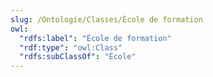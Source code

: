 ```yaml
---
slug: /Ontologie/Classes/École de formation
owl:
  "rdfs:label": "École de formation"
  "rdf:type": "owl:Class"
  "rdfs:subClassOf": "École"
---
```


<OntologyTable frontMatter={frontMatter}/>

